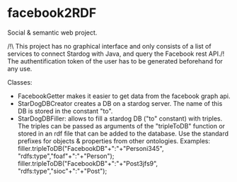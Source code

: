 # facebook2RDF
Social &amp; semantic web project.

/!\ This project has no graphical interface and only consists of a list of services to connect Stardog with Java, and query the Facebook rest API./!\
The authentification token of the user has to be generated beforehand for any use.

Classes:
 - FacebookGetter makes it easier to get data from the facebook graph api.
 - StarDogDBCreator creates a DB on a stardog server. The name of this DB is stored in the constant "to".
 - StarDogDBFiller: allows to fill a stardog DB ("to" constant) with triples.
 The triples can be passed as arguments of the "tripleToDB" function or stored in an rdf file that can be added to the database.
 Use the standard prefixes for objects & properties from other ontologies.
 Examples: 
    filler.tripleToDB("FacebookDB"+":"+"Personi345", "rdfs:type","foaf"+":"+"Person");
    filler.tripleToDB("FacebookDB"+":"+"Post3jfs9", "rdfs:type","sioc"+":"+"Post");

